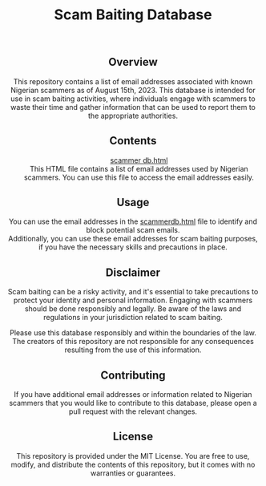 <!DOCTYPE html>
<html>
  <div align="center">
    <body>
      <h1>Scam Baiting Database</h1><br>
      <h2>Overview</h2>
      <p>This repository contains a list of email addresses associated with known Nigerian scammers as of August 15th, 2023. This database is intended for use in scam baiting activities, where individuals engage with scammers to waste their time and gather information that can be used to report them to the appropriate authorities.</p>
      <h2>Contents</h2>
      <ul>
        <p></p>
        <a href="scammer db.html">scammer db.html</a>
        <br>This HTML file contains a list of email addresses used by Nigerian scammers. You can use this file to access the email addresses easily. </p>
      </ul>
      <h2>Usage</h2>
      <p>You can use the email addresses in the <a href="scammer db.html">scammerdb.html</a> file to identify and block potential scam emails. <br>Additionally, you can use these email addresses for scam baiting purposes, if you have the necessary skills and precautions in place. </p>
      <h2>Disclaimer</h2>
      <p>Scam baiting can be a risky activity, and it's essential to take precautions to protect your identity and personal information. Engaging with scammers should be done responsibly and legally. Be aware of the laws and regulations in your jurisdiction related to scam baiting.</p>
      <p>Please use this database responsibly and within the boundaries of the law. The creators of this repository are not responsible for any consequences resulting from the use of this information.</p>
      <h2>Contributing</h2>
      <p>If you have additional email addresses or information related to Nigerian scammers that you would like to contribute to this database, please open a pull request with the relevant changes.</p>
      <h2>License</h2>
      <p>This repository is provided under the MIT License. You are free to use, modify, and distribute the contents of this repository, but it comes with no warranties or guarantees.</p>
    </body>
</html>
